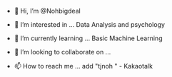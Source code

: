 - 👋 Hi, I’m @Nohbigdeal


- 👀 I’m interested in ...
Data Analysis and psychology

- 🌱 I’m currently learning ...
Basic Machine Learning

- 💞️ I’m looking to collaborate on ...


- 📫 How to reach me ...
add "tjnoh " - Kakaotalk

<!---
Nohbigdeal/Nohbigdeal is a ✨ special ✨ repository because its `README.md` (this file) appears on your GitHub profile.
You can click the Preview link to take a look at your changes.
--->
